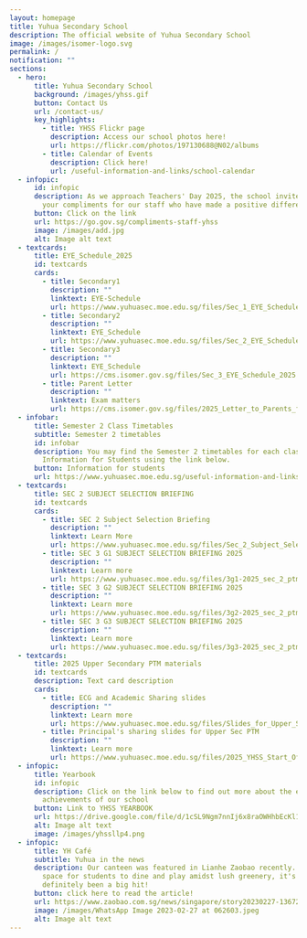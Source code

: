 ```yaml
---
layout: homepage
title: Yuhua Secondary School
description: The official website of Yuhua Secondary School
image: /images/isomer-logo.svg
permalink: /
notification: ""
sections:
  - hero:
      title: Yuhua Secondary School
      background: /images/yhss.gif
      button: Contact Us
      url: /contact-us/
      key_highlights:
        - title: YHSS Flickr page
          description: Access our school photos here!
          url: https://flickr.com/photos/197130688@N02/albums
        - title: Calendar of Events
          description: Click here!
          url: /useful-information-and-links/school-calendar
  - infopic:
      id: infopic
      description: As we approach Teachers' Day 2025, the school invites you to share
        your compliments for our staff who have made a positive difference.
      button: Click on the link
      url: https://go.gov.sg/compliments-staff-yhss
      image: /images/add.jpg
      alt: Image alt text
  - textcards:
      title: EYE_Schedule_2025
      id: textcards
      cards:
        - title: Secondary1
          description: ""
          linktext: EYE-Schedule
          url: https://www.yuhuasec.moe.edu.sg/files/Sec_1_EYE_Schedule_2025.pdf
        - title: Secondary2
          description: ""
          linktext: EYE_Schedule
          url: https://www.yuhuasec.moe.edu.sg/files/Sec_2_EYE_Schedule_2025.pdf
        - title: Secondary3
          description: ""
          linktext: EYE_Schedule
          url: https://cms.isomer.gov.sg/files/Sec_3_EYE_Schedule_2025.pdf
        - title: Parent Letter
          description: ""
          linktext: Exam matters
          url: https://cms.isomer.gov.sg/files/2025_Letter_to_Parents_for_EYE_final.pdf
  - infobar:
      title: Semester 2 Class Timetables
      subtitle: Semester 2 timetables
      id: infobar
      description: You may find the Semester 2 timetables for each class under
        Information for Students using the link below.
      button: Information for students
      url: https://www.yuhuasec.moe.edu.sg/useful-information-and-links/information-for-students/
  - textcards:
      title: SEC 2 SUBJECT SELECTION BRIEFING
      id: textcards
      cards:
        - title: SEC 2 Subject Selection Briefing
          description: ""
          linktext: Learn More
          url: https://www.yuhuasec.moe.edu.sg/files/Sec_2_Subject_Selection_Briefing_2_April_2025_ECG_VP.pdf
        - title: SEC 3 G1 SUBJECT SELECTION BRIEFING 2025
          description: ""
          linktext: Learn more
          url: https://www.yuhuasec.moe.edu.sg/files/3g1-2025_sec_2_ptm_subject_combination_for_2026_sec_3g1.pdf
        - title: SEC 3 G2 SUBJECT SELECTION BRIEFING 2025
          description: ""
          linktext: Learn more
          url: https://www.yuhuasec.moe.edu.sg/files/3g2-2025_sec_2_ptm_subject_combination_for_2026_sec_3g2__002_.pdf
        - title: SEC 3 G3 SUBJECT SELECTION BRIEFING 2025
          description: ""
          linktext: Learn more
          url: https://www.yuhuasec.moe.edu.sg/files/3g3-2025_sec_2_ptm_subject_combination_for_2026_sec_3g3.pdf
  - textcards:
      title: 2025 Upper Secondary PTM materials
      id: textcards
      description: Text card description
      cards:
        - title: ECG and Academic Sharing slides
          description: ""
          linktext: Learn more
          url: https://www.yuhuasec.moe.edu.sg/files/Slides_for_Upper_Sec_PTM.pdf
        - title: Principal's sharing slides for Upper Sec PTM
          description: ""
          linktext: Learn more
          url: https://www.yuhuasec.moe.edu.sg/files/2025_YHSS_Start_Of_Year_Slides_from_P__Upper_Sec_PTM_.pdf
  - infopic:
      title: Yearbook
      id: infopic
      description: Click on the link below to find out more about the events and
        achievements of our school
      button: Link to YHSS YEARBOOK
      url: https://drive.google.com/file/d/1cSL9Ngm7nnIj6x8raOWHhbEcKl163s6Z/view?usp=drive_web
      alt: Image alt text
      image: /images/yhssllp4.png
  - infopic:
      title: YH Café
      subtitle: Yuhua in the news
      description: Our canteen was featured in Lianhe Zaobao recently. An inviting
        space for students to dine and play amidst lush greenery, it's
        definitely been a big hit!
      button: click here to read the article!
      url: https://www.zaobao.com.sg/news/singapore/story20230227-1367207
      image: /images/WhatsApp Image 2023-02-27 at 062603.jpeg
      alt: Image alt text
---
```

